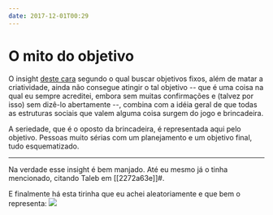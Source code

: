 ```yaml
---
date: 2017-12-01T00:29
---
```


# O mito do objetivo

O insight [deste cara](https://www.youtube.com/watch?v=dXQPL9GooyI) segundo o qual buscar objetivos fixos, além de matar a criatividade, ainda não consegue atingir o tal objetivo -- que é uma coisa na qual eu sempre acreditei, embora sem muitas confirmações e (talvez por isso) sem dizê-lo abertamente --, combina com a idéia geral de que todas as estruturas sociais que valem alguma coisa surgem do jogo e brincadeira.

A seriedade, que é o oposto da brincadeira, é representada aqui pelo objetivo. Pessoas muito sérias com um planejamento e um objetivo final, tudo esquematizado.

---

Na verdade esse insight é bem manjado. Até eu mesmo já o tinha mencionado, citando Taleb em [[2272a63e]]#.

E finalmente há esta tirinha que eu achei aleatoriamente e que bem o representa: [![](https://assets.amuniversal.com/d7834b406d5301301d7c001dd8b71c47)](https://dilbert.com/strip/2004-04-17)
